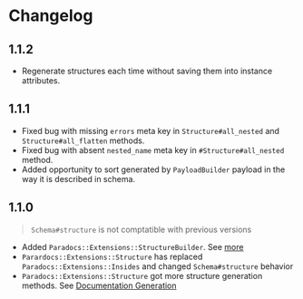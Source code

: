 # Changelog

## 1.1.2
- Regenerate structures each time without saving them into instance attributes.

## 1.1.1
- Fixed bug with missing `errors` meta key in `Structure#all_nested` and `Structure#all_flatten` methods.
- Fixed bug with absent `nested_name` meta key in `#Structure#all_nested` method.
- Added opportunity to sort generated by `PayloadBuilder` payload in the way it is described in schema.

## 1.1.0
> `Schema#structure` is not comptatible with previous versions

- Added `Paradocs::Extensions::StructureBuilder`. See [more](payload_builder)
- `Parardocs::Extensions::Structure` has replaced `Paradocs::Extensions::Insides` and changed `Schema#structure` behavior
- `Paradocs::Extensions::Structure` got more structure generation methods. See [Documentation Generation](documentation_generation)


